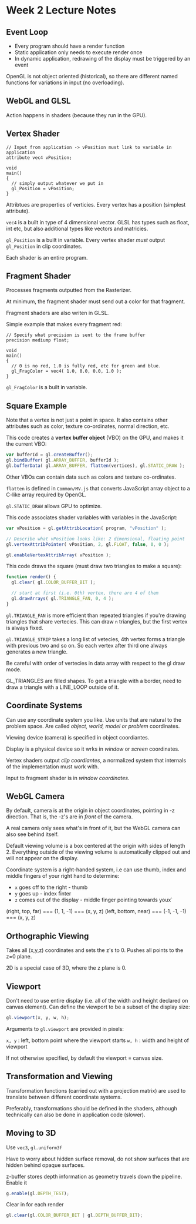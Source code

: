 # Week 2 Lecture Notes

## Event Loop

* Every program should have a render function
* Static application only needs to execute render once
* In dynamic application, redrawing of the display must be triggered by an event

OpenGL is not object oriented (historical), so there are different named functions for variations in input
(no overloading).

## WebGL and GLSL

Action happens in shaders (because they run in the GPU).

## Vertex Shader

```
// Input from application -> vPosition must link to variable in application
attribute vec4 vPosition;

void
main()
{
  // simply output whatever we put in
  gl_Position = vPosition;
}
```

Attribtues are properties of verticies. Every vertex has a position (simplest attribute).

`vec4` is a built in type of 4 dimensional vector.
GLSL has types such as float, int etc, but also additional types like vectors and matricies.

`gl_Position` is a built in variable. Every vertex shader _must_ output `gl_Position` in clip coordinates.

Each shader is an entire program.

## Fragment Shader

Processes fragments outputted from the Rasterizer.

At minimum, the fragment shader must send out a color for that fragment.

Fragment shaders are also writen in GLSL.

Simple example that makes every fragment red:

```
// Specify what precision is sent to the frame buffer
precision mediump float;

void
main()
{
  // 0 is no red, 1.0 is fully red, etc for green and blue.
  gl_FragColor = vec4( 1.0, 0.0, 0.0, 1.0 );
}
```

`gl_FragColor` is a built in variable.

## Square Example

Note that a vertex is not just a point in space. It also contains other attributes such as color, texture co-ordinates, normal direction, etc.

This code creates a **vertex buffer object** (VBO) on the GPU, and makes it the current VBO:

```javascript
var bufferId = gl.createBuffer();
gl.bindBuffer( gl.ARRAY_BUFFER, bufferId );
gl.bufferData( gl.ARRAY_BUFFER, flatten(vertices), gl.STATIC_DRAW );
```

Other VBOs can contain data such as colors and texture co-ordinates.

`flatten` is defined in `Common/MV.js` that converts JavaScript array object to a C-like array required by OpenGL.

`gl.STATIC_DRAW` allows GPU to optimize.

This code associates shader variables with variables in the JavaScript:

```javascript
var vPosition = gl.getAttribLocation( program, "vPosition" );

// Describe what vPosition looks like: 2 dimensional, floating point
gl.vertexAttribPointer( vPosition, 2, gl.FLOAT, false, 0, 0 );

gl.enableVertexAttribArray( vPosition );
```

This code draws the square (must draw two triangles to make a square):

```javascript
function render() {
  gl.clear( gl.COLOR_BUFFER_BIT );

  // start at first (i.e. 0th) vertex, there are 4 of them
  gl.drawArrays( gl.TRIANGLE_FAN, 0, 4 );
}
```

`gl.TRIANGLE_FAN` is more efficient than repeated triangles if you're drawing triangles that share vertecies.
This can draw `n` triangles, but the first vertex is always fixed.

`gl.TRIANGLE_STRIP` takes a long list of vetecies, 4th vertex forms a triangle with previous two and so on.
So each vertex after third one always generates a new triangle.

Be careful with order of vertecies in data array with respect to the gl draw mode.

GL_TRIANGLES are filled shapes. To get a triangle with a border, need to draw a triangle with a LINE_LOOP outside of it.

## Coordinate Systems

Can use any coordinate system you like. Use units that are natural to the problem space.
Are called _object, world, model or problem_ coordinates.

Viewing device (camera) is specified in object coordiantes.

Display is a physical device so it wrks in _window_ or _screen_ coordinates.

Vertex shaders output _clip coordiantes_, a normalized system that internals of the implementation must work with.

Input to fragment shader is in _window coordinates_.

## WebGL Camera

By default, camera is at the origin in object coordinates, pointing in -z direction.
That is, the -z's are in _front_ of the camera.

A real camera only sees what's in front of it, but the WebGL camera can also see behind itself.

Default viewing volume is a box centered at the origin with sides of length 2.
Everything outside of the viewing volume is automatically clipped out and will not appear on the display.

Coordinate system is a right-handed system,
i.e can use thumb, index and middle fingers of your right hand to determine:
* `x` goes off to the right - thumb
* `y` goes up - index finter
* `z` comes out of the display - middle finger pointing towards youx`

(right, top, far)     ===   (1, 1, -1)   === (x, y, z)
(left, bottom, near)  ===   (-1, -1, -1) === (x, y, z)

## Orthographic Viewing

Takes all (x,y,z) coordinates and sets the z's to 0.
Pushes all points to the z=0 plane.

2D is a special case of 3D, where the z plane is 0.

## Viewport

Don't need to use entire display (i.e. all of the width and height declared on canvas element).
Can define the viewport to be a subset of the display size:

```javascript
gl.viewport(x, y, w, h);
```

Arguments to `gl.viewport` are provided in pixels:

`x, y` : left, bottom point where the viewport starts
`w, h` : width and height of viewport

If not otherwise specified, by default the viewport = canvas size.

## Transformation and Viewing

Transformation functions (carried out with a projection matrix) are used to translate between different coordinate systems.

Preferably, transformations should be defined in the shaders, although technically can also be done in application code (slower).

## Moving to 3D

Use `vec3`, `gl.uniform3f`

Have to worry about hidden surface removal, do not show surfaces that are hidden behind opaque surfaces.

z-buffer stores depth information as geometry travels down the pipeline. Enable it

```javascript
g.enable(gl.DEPTH_TEST);
```

Clear in for each render

```javascript
gl.clear(gl.COLOR_BUFFER_BIT | gl.DEPTH_BUFFER_BIT);
```

